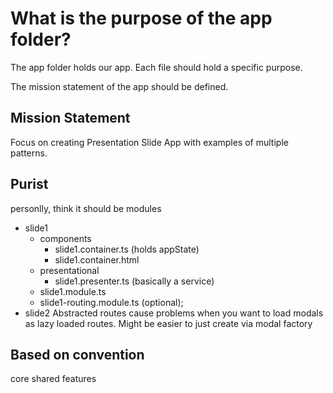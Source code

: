 # What is the purpose of the app folder?

The app folder holds our app.
Each file should hold a specific purpose.

The mission statement of the app should be defined.

## Mission Statement

Focus on creating Presentation Slide App with examples of multiple patterns. 

## Purist

personlly, think it should be
modules
- slide1
  - components
    - slide1.container.ts (holds appState)
    - slide1.container.html
  - presentational
    - slide1.presenter.ts (basically a service)
  - slide1.module.ts
  - slide1-routing.module.ts (optional);
- slide2
Abstracted routes cause problems when you want to load modals as lazy loaded routes. Might be easier to just create via modal factory

## Based on convention

core
shared
features
